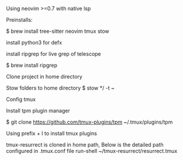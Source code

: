 Using neovim >=0.7 with native lsp

Preinstalls:

$ brew install tree-sitter neovim tmux stow

install python3 for defx

install ripgrep for live grep of telescope

$ brew install ripgrep

Clone project in home directory

Stow folders to home directory
$ stow \*/ -t ~

Config tmux

Install tpm plugin manager

$ git clone https://github.com/tmux-plugins/tpm ~/.tmux/plugins/tpm

Using prefix + I to install tmux plugins

tmux-resurrect is cloned in home path, Below is the detailed path configured in .tmux.conf file
run-shell ~/tmux-resurrect/resurrect.tmux
